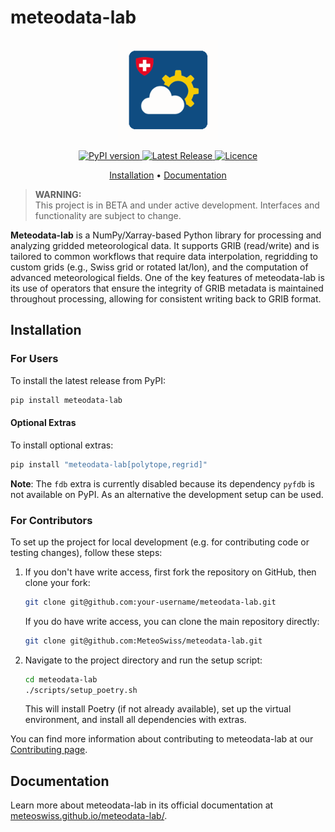 # meteodata-lab

<p align="center">
    <picture>
        <img src="https://raw.githubusercontent.com/MeteoSwiss/meteodata-lab/main/meteodata-lab_logo.gif"
            style="max-height: 160px; height: auto; width: auto;"
            alt="Animated logo">
    </picture>
</p>
<p align="center">
    <a href="https://pypi.org/project/meteodata-lab/">
    <img src="https://img.shields.io/pypi/v/meteodata-lab.svg?color=ff69b4" alt="PyPI version">
    </a>
    <a href="https://github.com/meteoswiss/meteodata-lab/releases">
    <img src="https://img.shields.io/github/v/release/meteoswiss/meteodata-lab?color=purple&label=Release" alt="Latest Release">
    </a>
    <a href="https://opensource.org/licenses/mit">
    <img src="https://img.shields.io/badge/licence-MIT-blue.svg" alt="Licence">
    </a>
</p>

<p align="center">
    <a href="#installation">Installation</a> •
    <a href="https://meteoswiss.github.io/meteodata-lab/">Documentation</a>
</p>

> **WARNING:**  
> This project is in BETA and under active development. Interfaces and functionality are subject to change.

**Meteodata-lab** is a NumPy/Xarray-based Python library for processing and analyzing gridded meteorological data. It supports GRIB (read/write) and is tailored to common workflows that require data interpolation, regridding to custom grids (e.g., Swiss grid or rotated lat/lon), and the computation of advanced meteorological fields. One of the key features of meteodata-lab is its use of operators that ensure the integrity of GRIB metadata is maintained throughout processing, allowing for consistent writing back to GRIB format.

## Installation


### For Users

To install the latest release from PyPI:

```bash
pip install meteodata-lab
```
#### Optional Extras
To install optional extras:
```bash
pip install "meteodata-lab[polytope,regrid]"
```
**Note**: The `fdb` extra is currently disabled because its dependency `pyfdb` is not available on PyPI. As an alternative the development setup can be used.

### For Contributors
To set up the project for local development (e.g. for contributing code or testing changes), follow these steps:
1. If you don't have write access, first fork the repository on GitHub, then clone your fork:
    ```bash
    git clone git@github.com:your-username/meteodata-lab.git
    ```
    If you do have write access, you can clone the main repository directly:
    ```bash
    git clone git@github.com:MeteoSwiss/meteodata-lab.git
    ```
2. Navigate to the project directory and run the setup script:
    ```bash
    cd meteodata-lab
    ./scripts/setup_poetry.sh
    ```
    This will install Poetry (if not already available), set up the virtual environment, and install all dependencies with extras.


You can find more information about contributing to meteodata-lab at our [Contributing page](https://meteoswiss.github.io/meteodata-lab/contributing.html).

## Documentation

Learn more about meteodata-lab in its official documentation at [meteoswiss.github.io/meteodata-lab/](https://meteoswiss.github.io/meteodata-lab/).

<!-- Try out [interactive Juypter notebooks](https://github.com/MeteoSwiss/opendata-nwp-demos) -->
